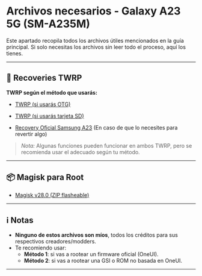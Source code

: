 # Archivos necesarios - Galaxy A23 5G (SM-A235M)

Este apartado recopila todos los archivos útiles mencionados en la guía principal. Si solo necesitas los archivos sin leer todo el proceso, aquí los tienes.

---

## 📁 Recoveries TWRP

**TWRP según el método que usarás:**

- [TWRP (si usarás OTG)](https://drive.google.com/file/d/1EPEkVzG2NyqWegVWjYH1p0kTsOaOYGqf/view?usp=sharing)
- [TWRP (si usarás tarjeta SD)](https://drive.google.com/file/d/1Eh63RF6bWELDuLJPOhEW6YUqN2o6foP7/view?usp=sharing)

- [Recovery Oficial Samsung A23](https://drive.google.com/file/d/1r3H10AdhCJpk6PdGU5duR9vNqmIsXMGM/view?usp=sharing) (En caso de que lo necesites para revertir algo)

> *Nota:* Algunas funciones pueden funcionar en ambos TWRP, pero se recomienda usar el adecuado según tu método.

---

## 📦 Magisk para Root

- [Magisk v28.0 (ZIP flasheable)](https://magiskmanager.net/wp-content/uploads/2024/10/Magisk-v28.0.zip)

---

## ℹ️ Notas

- **Ninguno de estos archivos son míos**, todos los créditos para sus respectivos creadores/modders.
- Te recomiendo usar:
  - **Método 1**: si vas a rootear un firmware oficial (OneUI).
  - **Método 2**: si vas a rootear una GSI o ROM no basada en OneUI.

---


